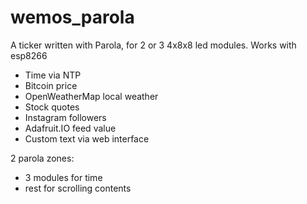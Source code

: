 # wemos_parola

A ticker written with Parola, for 2 or 3 4x8x8 led modules.
Works with esp8266

- Time via NTP
- Bitcoin price
- OpenWeatherMap local weather
- Stock quotes
- Instagram followers
- Adafruit.IO feed value
- Custom text via web interface

2 parola zones:
- 3 modules for time
- rest for scrolling contents

